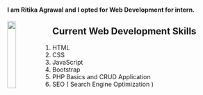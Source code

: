#### I am Ritika Agrawal and I opted for Web Development for intern. 
<img src="https://res.cloudinary.com/djix6uusx/image/upload/v1605570621/olaf_cf2mgf.png" width="20%" height="20%" align="left"> 

## Current Web Development Skills 
1. HTML
2. CSS
3. JavaScript
4. Bootstrap
5. PHP Basics and CRUD Application
6. SEO ( Search Engine Optimization )
